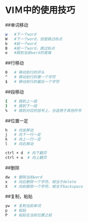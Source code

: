 VIＭ中的使用技巧
================

##单词移动
```bash
w   #下一个word
W   #下一个word，但是跳过标点
b   #前一个word
B   #前一个word，跳过标点
e   #跳到当前word的尾端
```


##行移动

```bash
0   # 移动到行的开头
^   # 移动到行的第一个字符
$   # 移动到行的最后一个字符
```

##段移动

```bash
{   # 跳到上一段
}   # 跳到下一段
%   # 跳到对应的括号上，也适用于其他符号
```

##位置一定

```bash
h   # 向坐移动
j   # 向下一行一定
k   # 向上一行一定
l   # 向右移动

ctrl + d  # 向下翻页
ctrl + u  # 向上翻页
```

##删除
```bash
dw  # 删除当前word
x   # 向后删除一个字符，相当于delete
X   # 向前删除一个字符，相当于backspace
```
##复制，粘贴

```bash
yw  # 复制当前单词
p   # 粘贴
P   # 粘贴在当前位置之前
```


